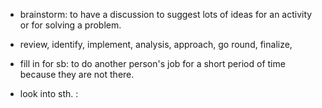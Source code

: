 - brainstorm: to have a discussion to suggest lots of ideas for an activity or for solving a problem.
- review, identify, implement, analysis, approach, go round, finalize, 


- fill in for sb: to do another person's job for a short period of time because they are not there.
- look into sth. : 